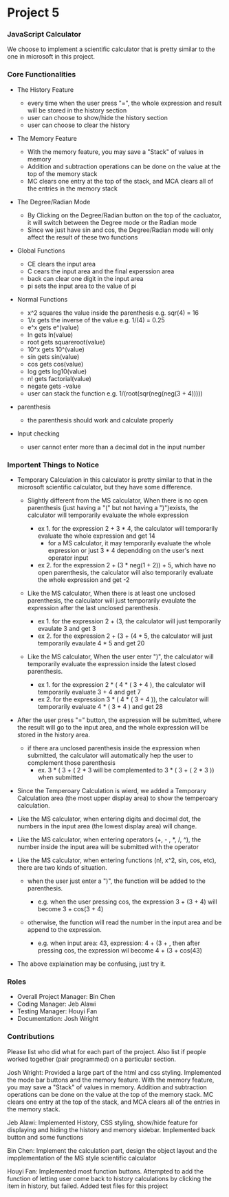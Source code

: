 # Project 5
### JavaScript Calculator
We choose to implement a scientific calculator that is pretty similar to the one in microsoft in this project.

### Core Functionalities
* The History Feature
	* every time when the user press "=", the whole expression and result will be stored in the history section
	* user can choose to show/hide the history section
	* user can choose to clear the history 

* The Memory Feature
	* With the memory feature, you may save a "Stack" of values in memory
	* Addition and subtraction operations can be done on the value at the top of the memory stack
	* MC clears one entry at the top of the stack, and MCA clears all of the entries in the memory stack

* The Degree/Radian Mode
	* By Clicking on the Degree/Radian button on the top of the cacluator, it will switch between the Degree mode or the Radian mode
	* Since we just have sin and cos, the Degree/Radian mode will only affect the result of these two functions

* Global Functions
	* CE clears the input area
	* C cears the input area and the final experssion area
	* back can clear one digit in the input area
	* pi sets the input area to the value of pi

* Normal Functions
	* x^2 squares the value inside the parenthesis e.g. sqr(4) = 16
	* 1/x gets the inverse of the value e.g. 1/(4) = 0.25
	* e^x gets e^(value)
	* ln gets ln(value)
	* root gets squareroot(value)
	* 10^x gets 10^(value)
	* sin gets sin(value)
	* cos gets cos(value)
	* log gets log10(value)
	* n! gets factorial(value)
	* negate gets -value
	* user can stack the function e.g. 1/(root(sqr(neg(neg(3 + 4)))))

* parenthesis
	* the parenthesis should work and calculate properly

* Input checking
	* user cannot enter more than a decimal dot in the input number

### Importent Things to Notice
* Temporary Calculation in this calculator is pretty similar to that in the microsoft scientific calculator, but they have some difference.
	* Slightly different from the MS calculator, When there is no open parenthesis (just having a "(" but not having a ")")exists, the calculator will temporarily evaluate the whole expression
		* ex 1. for the expression 2 + 3 * 4, the calculator will temporarily evaluate the whole expression and get 14
			* for a MS calculator, it may temporarily evaluate the whole expression or just 3 * 4 dependding on the user's next operator input
		* ex 2. for the expression 2 + (3 * neg(1 + 2)) + 5, which have no open parenthesis, the calculator will also temporarily evaluate the whole expression and get -2
		
	* Like the MS calculator, When there is at least one unclosed parenthesis, the calculator will just temporarily evaulate the expression after the last unclosed parenthesis.
		* ex 1. for the expression 2 + (3, the calculator will just temporarily evaulate 3 and get 3
		* ex 2. for the expression 2 + (3 + (4 * 5, the calculator will just temporarily evaulate 4 * 5 and get 20
		
	* Like the MS calculator, When the user enter ")", the calculator will temporarily evaluate the expression inside the latest closed parenthesis.
		* ex 1. for the expression 2 * ( 4 * ( 3 + 4 ), the calculator will temporarily evaluate 3 + 4 and get 7
		* ex 2. for the expression 3 * ( 4 * ( 3 + 4 )), the  calculator will temporarily evaluate 4 * ( 3 + 4 ) and get 28
		
* After the user press "=" button, the expression will be submitted, where the result will go to the input area, and the whole expression will be stored in the history area.
	* if there ara unclosed parenthesis inside the expression when submitted, the calculator will automatically hep the user to complement those parenthesis
		* ex. 3 * ( 3 + ( 2 * 3 will be complemented to 3 * ( 3 + ( 2 * 3 )) when submitted
		
* Since the Temperoary Calculation is wierd, we added a Temporary Calculation area (the most upper display area) to show the temperoary calculation.

* Like the MS calculator, when entering digits and decimal dot, the numbers in the input area (the lowest display area) will change.

* Like the MS calculator, when entering operators (+, - , *, /, ^), the number inside the input area will be submitted with the operator

* Like the MS calculator, when entering functions (n!, x^2, sin, cos, etc), there are two kinds of situation.
	* when the user just enter a ")", the function will be added to the parenthesis.
		* e.g. when the user pressing cos, the expression 3 + (3 + 4) will become 3 + cos(3 + 4)
		
	* otherwise, the function will read the number in the input area and be append to the expression.
		* e.g. when input area: 43, expression: 4 + (3 + , then after pressing cos, the expression wil become 4 + (3 + cos(43)
		
* The above explaination may be confusing, just try it.

### Roles
* Overall Project Manager: Bin Chen
* Coding Manager: Jeb Alawi
* Testing Manager: Houyi Fan
* Documentation: Josh Wright

### Contributions
Please list who did what for each part of the project.
Also list if people worked together (pair programmed) on a particular section.

Josh Wright: Provided a large part of the html and css styling. Implemented the mode bar buttons and the memory feature.
With the memory feature, you may save a "Stack" of values in memory. Addition and subtraction operations can be done on 
the value at the top of the memory stack. MC clears one entry at the top of the stack, and MCA clears all of the entries
in the memory stack.

Jeb Alawi: Implemented History, CSS styling, show/hide feature for displaying and hiding the history and memory sidebar. 
Implemented back button and some functions

Bin Chen: Implement the calculation part, design the object layout and the impplementation of the MS style scientific calculator

Houyi Fan: Implemented most function buttons. Attempted to add the function of letting user come back to history calculations by clicking the item in history, but failed. Added test files for this project
